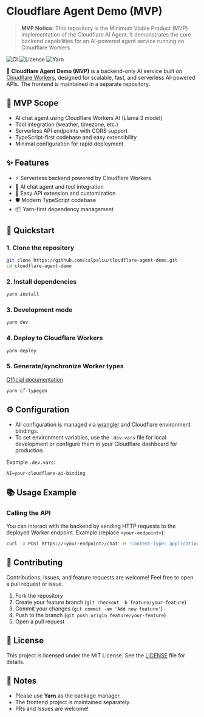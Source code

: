 # Cloudflare Agent Demo (MVP)

> **MVP Notice:**
> This repository is the Minimum Viable Product (MVP) implementation of the Cloudflare AI Agent. It demonstrates the core backend capabilities for an AI-powered agent service running on Cloudflare Workers.

![CI](https://img.shields.io/github/actions/workflow/status/calpa/cloudflare-agent-demo/ci.yml?style=flat-square&logo=github)
![License](https://img.shields.io/github/license/calpa/cloudflare-agent-demo?style=flat-square)
![Yarn](https://img.shields.io/badge/package%20manager-yarn-2ea44f?logo=yarn&style=flat-square)

🚀 **Cloudflare Agent Demo (MVP)** is a backend-only AI service built on [Cloudflare Workers](https://developers.cloudflare.com/workers/), designed for scalable, fast, and serverless AI-powered APIs. The frontend is maintained in a separate repository.

## 🎯 MVP Scope
- AI chat agent using Cloudflare Workers AI (Llama 3 model)
- Tool integration (weather, timezone, etc.)
- Serverless API endpoints with CORS support
- TypeScript-first codebase and easy extensibility
- Minimal configuration for rapid deployment

## ✨ Features
- ⚡ Serverless backend powered by Cloudflare Workers
- 🤖 AI chat agent and tool integration
- 🔌 Easy API extension and customization
- 🛡️ Modern TypeScript codebase
- 📦 Yarn-first dependency management

## 🚀 Quickstart

### 1. Clone the repository
```sh
git clone https://github.com/calpaliu/cloudflare-agent-demo.git
cd cloudflare-agent-demo
```

### 2. Install dependencies
```sh
yarn install
```

### 3. Development mode
```sh
yarn dev
```

### 4. Deploy to Cloudflare Workers
```sh
yarn deploy
```

### 5. Generate/synchronize Worker types
[Official documentation](https://developers.cloudflare.com/workers/wrangler/commands/#types)
```sh
yarn cf-typegen
```

## ⚙️ Configuration
- All configuration is managed via [wrangler](https://developers.cloudflare.com/workers/wrangler/) and Cloudflare environment bindings.
- To set environment variables, use the `.dev.vars` file for local development or configure them in your Cloudflare dashboard for production.

Example `.dev.vars`:
```env
AI=your-cloudflare-ai-binding
```

## 📚 Usage Example

### Calling the API
You can interact with the backend by sending HTTP requests to the deployed Worker endpoint. Example (replace `<your-endpoint>`):
```sh
curl -X POST https://<your-endpoint>/chat -H 'Content-Type: application/json' -d '{"message": "Hello!"}'
```

## 🤝 Contributing

Contributions, issues, and feature requests are welcome! Feel free to open a pull request or issue.

1. Fork the repository
2. Create your feature branch (`git checkout -b feature/your-feature`)
3. Commit your changes (`git commit -am 'Add new feature'`)
4. Push to the branch (`git push origin feature/your-feature`)
5. Open a pull request

## 📄 License

This project is licensed under the MIT License. See the [LICENSE](LICENSE) file for details.

## 📢 Notes
- Please use **Yarn** as the package manager.
- The frontend project is maintained separately.
- PRs and Issues are welcome!

